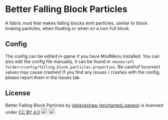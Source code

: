 # Better Falling Block Particles
A fabric mod that makes falling blocks emit particles, similar to block braking particles, when floating or when on a non-full block.

## Config
The config can be edited in-game if you have ModMenu installed. 
You can also edit the config file manually, it can be found in `<minecraft folder>/config/falling_block_particles.properties`. Be careful! Incorrect values may cause crashes!
If you find any issues / crashes with the config, please report them in the issues tab.

## License
<p xmlns:cc="http://creativecommons.org/ns#" xmlns:dct="http://purl.org/dc/terms/">Better Falling Block Particles by <a rel="cc:attributionURL dct:creator" property="cc:attributionName" href="https://enchanted.games/">ioblackshaw (enchanted_games)</a> is licensed under <a href="http://creativecommons.org/licenses/by/4.0/?ref=chooser-v1" target="_blank" rel="license noopener noreferrer" style="display:inline-block;">CC BY 4.0<img style="height:22px!important;margin-left:3px;vertical-align:text-bottom;" src="https://mirrors.creativecommons.org/presskit/icons/cc.svg?ref=chooser-v1"><img style="height:22px!important;margin-left:3px;vertical-align:text-bottom;" src="https://mirrors.creativecommons.org/presskit/icons/by.svg?ref=chooser-v1"></a></p> 
